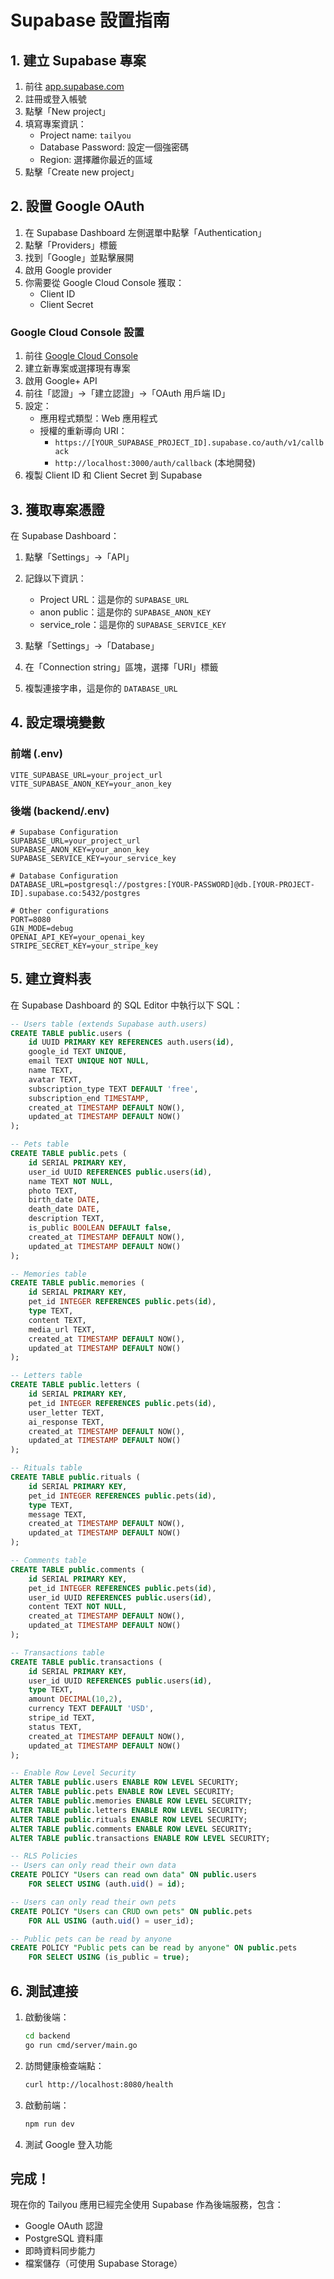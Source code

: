 # Supabase 設置指南

## 1. 建立 Supabase 專案

1. 前往 [app.supabase.com](https://app.supabase.com)
2. 註冊或登入帳號
3. 點擊「New project」
4. 填寫專案資訊：
   - Project name: `tailyou`
   - Database Password: 設定一個強密碼
   - Region: 選擇離你最近的區域
5. 點擊「Create new project」

## 2. 設置 Google OAuth

1. 在 Supabase Dashboard 左側選單中點擊「Authentication」
2. 點擊「Providers」標籤
3. 找到「Google」並點擊展開
4. 啟用 Google provider
5. 你需要從 Google Cloud Console 獲取：
   - Client ID
   - Client Secret

### Google Cloud Console 設置

1. 前往 [Google Cloud Console](https://console.cloud.google.com/)
2. 建立新專案或選擇現有專案
3. 啟用 Google+ API
4. 前往「認證」→「建立認證」→「OAuth 用戶端 ID」
5. 設定：
   - 應用程式類型：Web 應用程式
   - 授權的重新導向 URI：
     - `https://[YOUR_SUPABASE_PROJECT_ID].supabase.co/auth/v1/callback`
     - `http://localhost:3000/auth/callback` (本地開發)
6. 複製 Client ID 和 Client Secret 到 Supabase

## 3. 獲取專案憑證

在 Supabase Dashboard：

1. 點擊「Settings」→「API」
2. 記錄以下資訊：
   - Project URL：這是你的 `SUPABASE_URL`
   - anon public：這是你的 `SUPABASE_ANON_KEY`
   - service_role：這是你的 `SUPABASE_SERVICE_KEY`

3. 點擊「Settings」→「Database」
4. 在「Connection string」區塊，選擇「URI」標籤
5. 複製連接字串，這是你的 `DATABASE_URL`

## 4. 設定環境變數

### 前端 (.env)
```env
VITE_SUPABASE_URL=your_project_url
VITE_SUPABASE_ANON_KEY=your_anon_key
```

### 後端 (backend/.env)
```env
# Supabase Configuration
SUPABASE_URL=your_project_url
SUPABASE_ANON_KEY=your_anon_key
SUPABASE_SERVICE_KEY=your_service_key

# Database Configuration
DATABASE_URL=postgresql://postgres:[YOUR-PASSWORD]@db.[YOUR-PROJECT-ID].supabase.co:5432/postgres

# Other configurations
PORT=8080
GIN_MODE=debug
OPENAI_API_KEY=your_openai_key
STRIPE_SECRET_KEY=your_stripe_key
```

## 5. 建立資料表

在 Supabase Dashboard 的 SQL Editor 中執行以下 SQL：

```sql
-- Users table (extends Supabase auth.users)
CREATE TABLE public.users (
    id UUID PRIMARY KEY REFERENCES auth.users(id),
    google_id TEXT UNIQUE,
    email TEXT UNIQUE NOT NULL,
    name TEXT,
    avatar TEXT,
    subscription_type TEXT DEFAULT 'free',
    subscription_end TIMESTAMP,
    created_at TIMESTAMP DEFAULT NOW(),
    updated_at TIMESTAMP DEFAULT NOW()
);

-- Pets table
CREATE TABLE public.pets (
    id SERIAL PRIMARY KEY,
    user_id UUID REFERENCES public.users(id),
    name TEXT NOT NULL,
    photo TEXT,
    birth_date DATE,
    death_date DATE,
    description TEXT,
    is_public BOOLEAN DEFAULT false,
    created_at TIMESTAMP DEFAULT NOW(),
    updated_at TIMESTAMP DEFAULT NOW()
);

-- Memories table
CREATE TABLE public.memories (
    id SERIAL PRIMARY KEY,
    pet_id INTEGER REFERENCES public.pets(id),
    type TEXT,
    content TEXT,
    media_url TEXT,
    created_at TIMESTAMP DEFAULT NOW(),
    updated_at TIMESTAMP DEFAULT NOW()
);

-- Letters table
CREATE TABLE public.letters (
    id SERIAL PRIMARY KEY,
    pet_id INTEGER REFERENCES public.pets(id),
    user_letter TEXT,
    ai_response TEXT,
    created_at TIMESTAMP DEFAULT NOW(),
    updated_at TIMESTAMP DEFAULT NOW()
);

-- Rituals table
CREATE TABLE public.rituals (
    id SERIAL PRIMARY KEY,
    pet_id INTEGER REFERENCES public.pets(id),
    type TEXT,
    message TEXT,
    created_at TIMESTAMP DEFAULT NOW(),
    updated_at TIMESTAMP DEFAULT NOW()
);

-- Comments table
CREATE TABLE public.comments (
    id SERIAL PRIMARY KEY,
    pet_id INTEGER REFERENCES public.pets(id),
    user_id UUID REFERENCES public.users(id),
    content TEXT NOT NULL,
    created_at TIMESTAMP DEFAULT NOW(),
    updated_at TIMESTAMP DEFAULT NOW()
);

-- Transactions table
CREATE TABLE public.transactions (
    id SERIAL PRIMARY KEY,
    user_id UUID REFERENCES public.users(id),
    type TEXT,
    amount DECIMAL(10,2),
    currency TEXT DEFAULT 'USD',
    stripe_id TEXT,
    status TEXT,
    created_at TIMESTAMP DEFAULT NOW(),
    updated_at TIMESTAMP DEFAULT NOW()
);

-- Enable Row Level Security
ALTER TABLE public.users ENABLE ROW LEVEL SECURITY;
ALTER TABLE public.pets ENABLE ROW LEVEL SECURITY;
ALTER TABLE public.memories ENABLE ROW LEVEL SECURITY;
ALTER TABLE public.letters ENABLE ROW LEVEL SECURITY;
ALTER TABLE public.rituals ENABLE ROW LEVEL SECURITY;
ALTER TABLE public.comments ENABLE ROW LEVEL SECURITY;
ALTER TABLE public.transactions ENABLE ROW LEVEL SECURITY;

-- RLS Policies
-- Users can only read their own data
CREATE POLICY "Users can read own data" ON public.users
    FOR SELECT USING (auth.uid() = id);

-- Users can only read their own pets
CREATE POLICY "Users can CRUD own pets" ON public.pets
    FOR ALL USING (auth.uid() = user_id);

-- Public pets can be read by anyone
CREATE POLICY "Public pets can be read by anyone" ON public.pets
    FOR SELECT USING (is_public = true);
```

## 6. 測試連接

1. 啟動後端：
   ```bash
   cd backend
   go run cmd/server/main.go
   ```

2. 訪問健康檢查端點：
   ```bash
   curl http://localhost:8080/health
   ```

3. 啟動前端：
   ```bash
   npm run dev
   ```

4. 測試 Google 登入功能

## 完成！

現在你的 Tailyou 應用已經完全使用 Supabase 作為後端服務，包含：
- Google OAuth 認證
- PostgreSQL 資料庫
- 即時資料同步能力
- 檔案儲存（可使用 Supabase Storage）